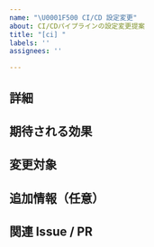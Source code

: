 ```yaml
---
name: "\U0001F500 CI/CD 設定変更"
about: CI/CDパイプラインの設定変更提案
title: "[ci] "
labels: ''
assignees: ''

---
```


## 詳細
<!-- 変更内容や背景などを詳しく記載します -->

## 期待される効果
<!-- この変更によって得られる効果 -->

## 変更対象
<!-- 変更対象のワークフローやアクション -->

## 追加情報（任意）
<!-- 参考資料など -->

## 関連 Issue / PR
<!-- Closes #123 のように番号を記載 -->
